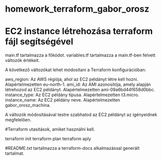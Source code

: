 # homework_terraform_gabor_orosz

# EC2 instance létrehozása terraform fájl segítségével

main.tf tartalmazza a főkódot.
variables.tf tartalmazza a main.tf-ben felvett változók értékeit.

A következő változókat lehet módosítani a Terraform konfigurációban:

aws_region: Az AWS régiója, ahol az EC2 példányt létre kell hozni. Alapértelmezetten eu-north-1.
ami_id: Az AMI azonosítója, amely alapján létrehozod az EC2 példányt. Alapértelmezetten ami-09a6bd44f658d0bbc.
instance_type: Az EC2 példány típusa. Alapértelmezetten t3.micro.
instance_name: Az EC2 példány neve. Alapértelmezetten gabor_orosz_machina.

A változók módosításával testre szabhatod az EC2 példányt az igényeidnek megfelelően.

#Terraform utasítások, amiket használni kell.

terraform init
terraform plan
terraform aply

#README.txt tartalmazza a terraform-docs alkalmazással generált tartalmat.